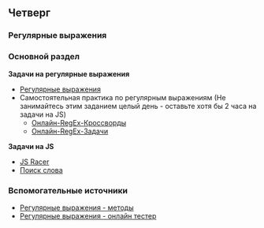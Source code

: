 ## Четверг
### Регулярные выражения

### Основной раздел

**Задачи на регулярные выражения**

- [Регулярные выражения](../../../../core-regular-expressions)
- Самостоятельная практика по регулярным выражениям (Не занимайтесь этим заданием целый день - оставьте хотя бы 2 часа на задачи на JS)
    - [Онлайн-RegEx-Кроссворды](https://regexcrossword.com/)
    - [Онлайн-RegEx-Задачи](https://www.hackerrank.com/domains/regex)

**Задачи на JS**

- [JS Racer](../../../../core-algorithm-racer-1)
- [Поиск слова](../../../../core-algorithm-word-search)

### Вспомогательные источники
- [Регулярные выражения - методы](https://learn.javascript.ru/regular-expressions-javascript)
- [Регулярные выражения - онлайн тестер](https://regex101.com)

